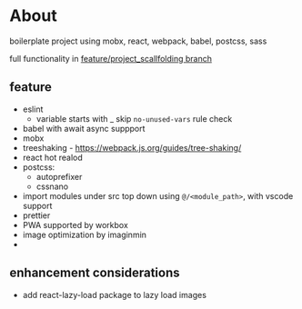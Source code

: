 
# About

boilerplate project using mobx, react, webpack, babel, postcss, sass

full functionality in [feature/project_scallfolding branch](https://github.com/inter-action/desktop_react_boilerplate/tree/feature/scaffolding)

## feature

* eslint
    * variable starts with _ skip `no-unused-vars` rule check
* babel with await async suppport
* mobx
* treeshaking - https://webpack.js.org/guides/tree-shaking/
* react hot realod
* postcss:
    * autoprefixer
    * cssnano
* import modules under src top down using `@/<module_path>`, with vscode support
* prettier
* PWA supported by workbox
* image optimization by imaginmin
* 


## enhancement considerations
* add react-lazy-load package to lazy load images

